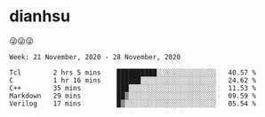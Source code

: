 
# dianhsu

:stuck_out_tongue_winking_eye::stuck_out_tongue_winking_eye::stuck_out_tongue_winking_eye:

<!--START_SECTION:waka-->
```text
Week: 21 November, 2020 - 28 November, 2020

Tcl        2 hrs 5 mins    ██████████░░░░░░░░░░░░░░░   40.57 % 
C          1 hr 16 mins    ██████░░░░░░░░░░░░░░░░░░░   24.62 % 
C++        35 mins         ███░░░░░░░░░░░░░░░░░░░░░░   11.53 % 
Markdown   29 mins         ██▒░░░░░░░░░░░░░░░░░░░░░░   09.59 % 
Verilog    17 mins         █▒░░░░░░░░░░░░░░░░░░░░░░░   05.54 % 
```
<!--END_SECTION:waka-->
